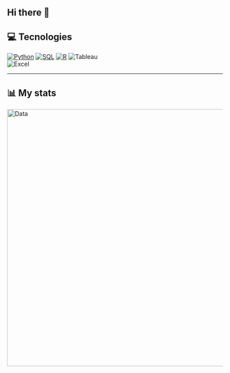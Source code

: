 ## Hi there 👋


## 💻 Tecnologies
[![Python](https://img.shields.io/badge/Python-green?style=flat&logo=python&labelColor=black&color=yellow)]()
[![SQL](https://img.shields.io/badge/SQL-orange?style=flat&logo=mysql&labelColor=black&color=orange)]()
[![R](https://img.shields.io/badge/R-blue?style=flat&logo=r&labelColor=black&color=blue)]()
![Tableau](https://img.shields.io/badge/Tableau-red?style=flat&logo=Tableau&labelColor=black&color=red)</br>
![Excel](https://img.shields.io/badge/Excel-green?style=flat&logo=microsoft&labelColor=black&color=green)</br>


---

## 📊 My stats
<img align="center" width="600" alt="Data" src="general.svg">
